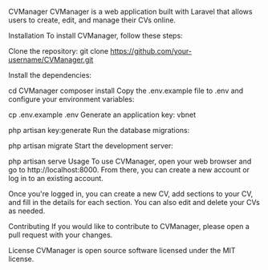 CVManager
CVManager is a web application built with Laravel that allows users to create, edit, and manage their CVs online.

Installation
To install CVManager, follow these steps:

Clone the repository:
git clone https://github.com/your-username/CVManager.git

Install the dependencies:

cd CVManager
composer install
Copy the .env.example file to .env and configure your environment variables:

cp .env.example .env
Generate an application key:
vbnet

php artisan key:generate
Run the database migrations:

php artisan migrate
Start the development server:

php artisan serve
Usage
To use CVManager, open your web browser and go to http://localhost:8000. From there, you can create a new account or log in to an existing account.

Once you're logged in, you can create a new CV, add sections to your CV, and fill in the details for each section. You can also edit and delete your CVs as needed.

Contributing
If you would like to contribute to CVManager, please open a pull request with your changes.

License
CVManager is open source software licensed under the MIT license.
